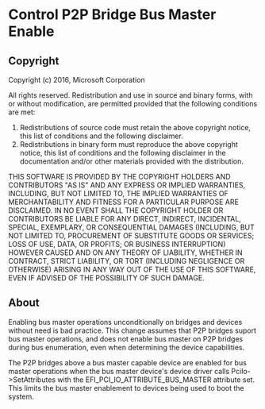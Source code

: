 # Control P2P Bridge Bus Master Enable

## Copyright

Copyright (c) 2016, Microsoft Corporation

All rights reserved. Redistribution and use in source and binary forms, with or without modification, are permitted provided that the following conditions are met:
1. Redistributions of source code must retain the above copyright notice, this list of conditions and the following disclaimer.
2. Redistributions in binary form must reproduce the above copyright notice, this list of conditions and the following disclaimer in the documentation and/or other materials provided with the distribution.

THIS SOFTWARE IS PROVIDED BY THE COPYRIGHT HOLDERS AND CONTRIBUTORS "AS IS" AND ANY EXPRESS OR IMPLIED WARRANTIES, INCLUDING, BUT NOT LIMITED TO, THE IMPLIED WARRANTIES OF MERCHANTABILITY AND FITNESS FOR A PARTICULAR PURPOSE ARE DISCLAIMED. IN NO EVENT SHALL THE COPYRIGHT HOLDER OR CONTRIBUTORS BE LIABLE FOR ANY DIRECT, INDIRECT, INCIDENTAL, SPECIAL, EXEMPLARY, OR CONSEQUENTIAL DAMAGES (INCLUDING, BUT NOT LIMITED TO, PROCUREMENT OF SUBSTITUTE GOODS OR SERVICES; LOSS OF USE, DATA, OR PROFITS; OR BUSINESS INTERRUPTION) HOWEVER CAUSED AND ON ANY THEORY OF LIABILITY, WHETHER IN CONTRACT, STRICT LIABILITY, OR TORT (INCLUDING NEGLIGENCE OR OTHERWISE) ARISING IN ANY WAY OUT OF THE USE OF THIS SOFTWARE, EVEN IF ADVISED OF THE POSSIBILITY OF SUCH DAMAGE.

## About

Enabling bus master operations unconditionally on bridges and devices without need is bad practice.  This change assumes that P2P bridges suport bus master operations, and does not enable bus master on P2P bridges during bus enumeration, even when determining the device capabilities.

The P2P bridges above a bus master capable device are enabled for bus master operations when the bus master device's device driver calls PciIo->SetAttributes with the EFI_PCI_IO_ATTRIBUTE_BUS_MASTER attribute set.  This limits the bus master enablement to devices being used to boot the system.




